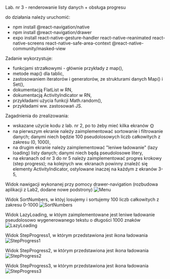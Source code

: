 Lab. nr 3 - renderowanie listy danych + obsługa progresu

do działania należy uruchomić:
- npm install @react-navigation/native
- npm install @react-navigation/drawer
- expo install react-native-gesture-handler react-native-reanimated react-native-screens react-native-safe-area-context @react-native-community/masked-view

Zadanie wykorzystuje:
- funkcjami strzałkowymi - głównie przykłady z map(),
- metode map() dla tablic,
- zastosowaniem iteratorów i generatorów, ze strukturami danych Map() i Set(),
- dokumentacją FlatList w RN,
- dokumentacją ActivityIndicator w RN,
- przykładami użycia funkcji Math.random(),
- przykładami ww. zastosowań JS.

Zagadnienia do zrealizowania:
- wskazane użycie kodu z lab. nr 2, po to żeby mieć kilka ekranów 🌞
- na pierwszym ekranie należy zaimplementować sortowanie i filtrowanie danych; danymi niech będzie 100 pseudolosowych liczb całkowitych z zakresu (0, 1000),
- na drugim ekranie należy zaimplementować "leniwe ładowanie" (lazy loading) listy danych; danymi niech będą pseudolosowe litery,
- na ekranach od nr 3 do nr 5 należy zaimplementować progres krokowy (step progress); na kolejnych ww. ekranach powinny znaleźć się elementy ActivityIndicator, ostylowane inaczej na każdym z ekranów 3-5,


Widok nawigacji wykonanej przy pomocy drawer-navigation (rozbudowa aplikacji z Lab2, dodane nowe podstrony)
![Menu](Screenshots/Menu.png "Menu")

Widok SortNumbers, w któyj losujemy i sortujemy 100 liczb całkowitych z zakresu 0-1000
![SortNumbers](Screenshots/SortNumbers.png "SortNumbers")

Widok LazyLoading, w któym zaimplementowane jest leniwe ładowanie pseudolosowo wygenerowanego tekstu o długości 1000 znaków
![LazyLoading](Screenshots/LazyLoading.png "LazyLoading")

Widok StepProgress1, w którym przedstawiona jest ikona ładowania
![StepProgress1](Screenshots/StepProgress1.png "StepProgress1")

Widok StepProgress2, w którym przedstawiona jest ikona ładowania
![StepProgress2](Screenshots/StepProgress2.png "StepProgress2")

Widok StepProgress3, w którym przedstawiona jest ikona ładowania
![StepProgress3](Screenshots/StepProgress3.png "StepProgress3")